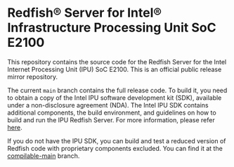 # Redfish® Server for Intel® Infrastructure Processing Unit SoC E2100

This repository contains the source code for the Redfish Server for the Intel Internet Processing Unit (IPU) SoC E2100.
This is an official public release mirror repository.

The current `main` branch contains the full release code. To build it, you need to obtain a copy of the Intel IPU software development kit (SDK), available 
under a non-disclosure agreement (NDA). The Intel IPU SDK contains additional components, the build environment, and guidelines on how to build and run the IPU Redfish Server.
For more information, please refer [here](https://www.intel.com/content/www/us/en/content-details/822607/enable-intel-ipu-e2100-with-intel-ipu-soc-e2100-software.html).

If you do not have the IPU SDK, you can build and test a reduced version of Redfish code with proprietary components excluded. 
You can find it at the [compilable-main](https://github.com/intel/ipu-redfish/tree/compilable-main) branch.
